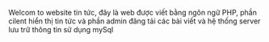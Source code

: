 Welcom to website tin tức, đây là web được viết bằng ngôn ngữ PHP, phần cilent hiển thị tin tức và phần admin đăng tải các bài viết và hệ thống server lưu trữ thông tin sử dụng mySql
